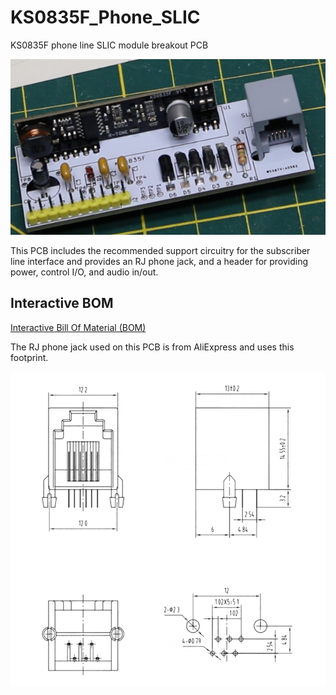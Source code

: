 # KS0835F_Phone_SLIC

KS0835F phone line SLIC module breakout PCB

![PCB](Doc/Assembled_PCB.png)

This PCB includes the recommended support circuitry for the subscriber line interface and provides an RJ phone jack, and a header for providing power, control I/O, and audio in/out.

## Interactive BOM

[Interactive Bill Of Material (BOM)](KiCad/BOM/ibom.html)

The RJ phone jack used on this PCB is from AliExpress and uses this footprint.

![RJ](Doc/RJ_Connector_Specs.jpg)